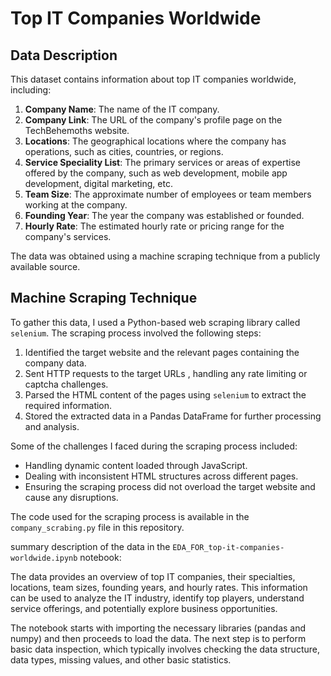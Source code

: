 # Top IT Companies Worldwide

## Data Description
This dataset contains information about top IT companies worldwide, including:

1. **Company Name**: The name of the IT company.
2. **Company Link**: The URL of the company's profile page on the TechBehemoths website.
3. **Locations**: The geographical locations where the company has operations, such as cities, countries, or regions.
4. **Service Speciality List**: The primary services or areas of expertise offered by the company, such as web development, mobile app development, digital marketing, etc.
5. **Team Size**: The approximate number of employees or team members working at the company.
6. **Founding Year**: The year the company was established or founded.
7. **Hourly Rate**: The estimated hourly rate or pricing range for the company's services.

The data was obtained using a machine scraping technique from a publicly available source.

## Machine Scraping Technique
To gather this data, I used a Python-based web scraping library called  `selenium`. The scraping process involved the following steps:

1. Identified the target website and the relevant pages containing the company data.
2. Sent HTTP requests to the target URLs , handling any rate limiting or captcha challenges.
3. Parsed the HTML content of the pages using `selenium` to extract the required information.
4. Stored the extracted data in a Pandas DataFrame for further processing and analysis.

Some of the challenges I faced during the scraping process included:
- Handling dynamic content loaded through JavaScript.
- Dealing with inconsistent HTML structures across different pages.
- Ensuring the scraping process did not overload the target website and cause any disruptions.

The code used for the scraping process is available in the `company_scrabing.py` file in this repository.

summary description of the data in the `EDA_FOR_top-it-companies-worldwide.ipynb` notebook:

The data provides an overview of top IT companies, their specialties, locations, team sizes, founding years, and hourly rates. This information can be used to analyze the IT industry, identify top players, understand service offerings, and potentially explore business opportunities.

The notebook starts with importing the necessary libraries (pandas and numpy) and then proceeds to load the data. The next step is to perform basic data inspection, which typically involves checking the data structure, data types, missing values, and other basic statistics.

